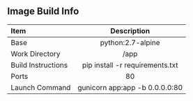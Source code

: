 

## Image Build Info

| Item      | Description |   
| :---        |    :----:   |  
| Base  |  python:2.7-alpine  |  
| Work Directory  |  /app |    
| Build Instructions  |  pip install -r requirements.txt |
| Ports | 80 |  
| Launch Command | gunicorn app:app -b 0.0.0.0:80 |  
